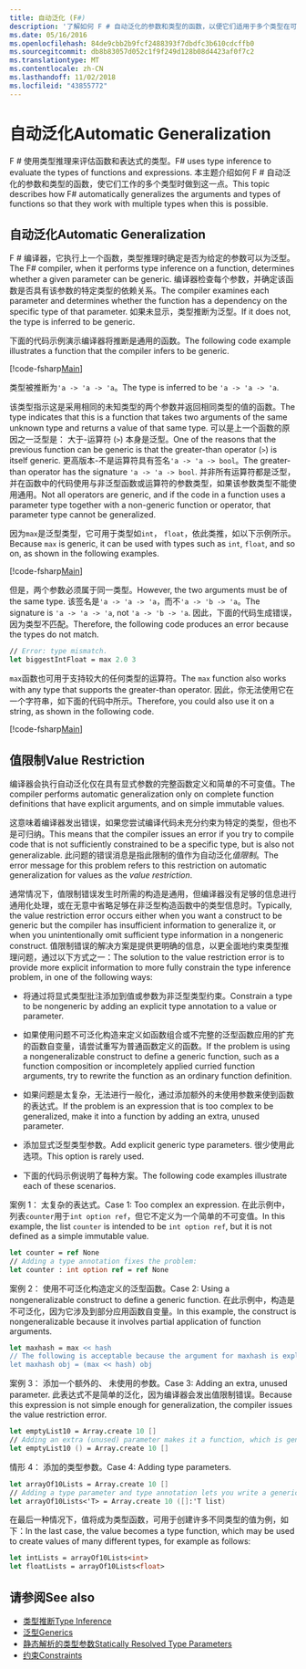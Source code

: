 ```yaml
---
title: 自动泛化 (F#)
description: '了解如何 F # 自动泛化的参数和类型的函数，以便它们适用于多个类型在可能的情况。'
ms.date: 05/16/2016
ms.openlocfilehash: 84de9cbb2b9fcf2488393f7dbdfc3b610cdcffb0
ms.sourcegitcommit: db8b83057d052c1f9f249d128b08d4423af0f7c2
ms.translationtype: MT
ms.contentlocale: zh-CN
ms.lasthandoff: 11/02/2018
ms.locfileid: "43855772"
---
```

# <a name="automatic-generalization"></a><span data-ttu-id="b358a-103">自动泛化</span><span class="sxs-lookup"><span data-stu-id="b358a-103">Automatic Generalization</span></span>

<span data-ttu-id="b358a-104">F # 使用类型推理来评估函数和表达式的类型。</span><span class="sxs-lookup"><span data-stu-id="b358a-104">F# uses type inference to evaluate the types of functions and expressions.</span></span> <span data-ttu-id="b358a-105">本主题介绍如何 F # 自动泛化的参数和类型的函数，使它们工作的多个类型时做到这一点。</span><span class="sxs-lookup"><span data-stu-id="b358a-105">This topic describes how F# automatically generalizes the arguments and types of functions so that they work with multiple types when this is possible.</span></span>

## <a name="automatic-generalization"></a><span data-ttu-id="b358a-106">自动泛化</span><span class="sxs-lookup"><span data-stu-id="b358a-106">Automatic Generalization</span></span>

<span data-ttu-id="b358a-107">F # 编译器，它执行上一个函数，类型推理时确定是否为给定的参数可以为泛型。</span><span class="sxs-lookup"><span data-stu-id="b358a-107">The F# compiler, when it performs type inference on a function, determines whether a given parameter can be generic.</span></span> <span data-ttu-id="b358a-108">编译器检查每个参数，并确定该函数是否具有该参数的特定类型的依赖关系。</span><span class="sxs-lookup"><span data-stu-id="b358a-108">The compiler examines each parameter and determines whether the function has a dependency on the specific type of that parameter.</span></span> <span data-ttu-id="b358a-109">如果未显示，类型推断为泛型。</span><span class="sxs-lookup"><span data-stu-id="b358a-109">If it does not, the type is inferred to be generic.</span></span>

<span data-ttu-id="b358a-110">下面的代码示例演示编译器将推断是通用的函数。</span><span class="sxs-lookup"><span data-stu-id="b358a-110">The following code example illustrates a function that the compiler infers to be generic.</span></span>

[!code-fsharp[Main](../../../../samples/snippets/fsharp/lang-ref-3/snippet101.fs)]

<span data-ttu-id="b358a-111">类型被推断为`'a -> 'a -> 'a`。</span><span class="sxs-lookup"><span data-stu-id="b358a-111">The type is inferred to be `'a -> 'a -> 'a`.</span></span>

<span data-ttu-id="b358a-112">该类型指示这是采用相同的未知类型的两个参数并返回相同类型的值的函数。</span><span class="sxs-lookup"><span data-stu-id="b358a-112">The type indicates that this is a function that takes two arguments of the same unknown type and returns a value of that same type.</span></span> <span data-ttu-id="b358a-113">可以是上一个函数的原因之一泛型是： 大于-运算符 (`>`) 本身是泛型。</span><span class="sxs-lookup"><span data-stu-id="b358a-113">One of the reasons that the previous function can be generic is that the greater-than operator (`>`) is itself generic.</span></span> <span data-ttu-id="b358a-114">更高版本-不是运算符具有签名`'a -> 'a -> bool`。</span><span class="sxs-lookup"><span data-stu-id="b358a-114">The greater-than operator has the signature `'a -> 'a -> bool`.</span></span> <span data-ttu-id="b358a-115">并非所有运算符都是泛型，并在函数中的代码使用与非泛型函数或运算符的参数类型，如果该参数类型不能使用通用。</span><span class="sxs-lookup"><span data-stu-id="b358a-115">Not all operators are generic, and if the code in a function uses a parameter type together with a non-generic function or operator, that parameter type cannot be generalized.</span></span>

<span data-ttu-id="b358a-116">因为`max`是泛型类型，它可用于类型如`int`， `float`，依此类推，如以下示例所示。</span><span class="sxs-lookup"><span data-stu-id="b358a-116">Because `max` is generic, it can be used with types such as `int`, `float`, and so on, as shown in the following examples.</span></span>

[!code-fsharp[Main](../../../../samples/snippets/fsharp/lang-ref-3/snippet102.fs)]

<span data-ttu-id="b358a-117">但是，两个参数必须属于同一类型。</span><span class="sxs-lookup"><span data-stu-id="b358a-117">However, the two arguments must be of the same type.</span></span> <span data-ttu-id="b358a-118">该签名是`'a -> 'a -> 'a`，而不`'a -> 'b -> 'a`。</span><span class="sxs-lookup"><span data-stu-id="b358a-118">The signature is `'a -> 'a -> 'a`, not `'a -> 'b -> 'a`.</span></span> <span data-ttu-id="b358a-119">因此，下面的代码生成错误，因为类型不匹配。</span><span class="sxs-lookup"><span data-stu-id="b358a-119">Therefore, the following code produces an error because the types do not match.</span></span>

```fsharp
// Error: type mismatch.
let biggestIntFloat = max 2.0 3
```

<span data-ttu-id="b358a-120">`max`函数也可用于支持较大的任何类型的运算符。</span><span class="sxs-lookup"><span data-stu-id="b358a-120">The `max` function also works with any type that supports the greater-than operator.</span></span> <span data-ttu-id="b358a-121">因此，你无法使用它在一个字符串，如下面的代码中所示。</span><span class="sxs-lookup"><span data-stu-id="b358a-121">Therefore, you could also use it on a string, as shown in the following code.</span></span>

[!code-fsharp[Main](../../../../samples/snippets/fsharp/lang-ref-3/snippet104.fs)]

## <a name="value-restriction"></a><span data-ttu-id="b358a-122">值限制</span><span class="sxs-lookup"><span data-stu-id="b358a-122">Value Restriction</span></span>

<span data-ttu-id="b358a-123">编译器会执行自动泛化仅在具有显式参数的完整函数定义和简单的不可变值。</span><span class="sxs-lookup"><span data-stu-id="b358a-123">The compiler performs automatic generalization only on complete function definitions that have explicit arguments, and on simple immutable values.</span></span>

<span data-ttu-id="b358a-124">这意味着编译器发出错误，如果您尝试编译代码未充分约束为特定的类型，但也不是可归纳。</span><span class="sxs-lookup"><span data-stu-id="b358a-124">This means that the compiler issues an error if you try to compile code that is not sufficiently constrained to be a specific type, but is also not generalizable.</span></span> <span data-ttu-id="b358a-125">此问题的错误消息是指此限制的值作为自动泛化*值限制*。</span><span class="sxs-lookup"><span data-stu-id="b358a-125">The error message for this problem refers to this restriction on automatic generalization for values as the *value restriction*.</span></span>

<span data-ttu-id="b358a-126">通常情况下，值限制错误发生时所需的构造是通用，但编译器没有足够的信息进行通用化处理，或在无意中省略足够在非泛型构造函数中的类型信息时。</span><span class="sxs-lookup"><span data-stu-id="b358a-126">Typically, the value restriction error occurs either when you want a construct to be generic but the compiler has insufficient information to generalize it, or when you unintentionally omit sufficient type information in a nongeneric construct.</span></span> <span data-ttu-id="b358a-127">值限制错误的解决方案是提供更明确的信息，以更全面地约束类型推理问题，通过以下方式之一：</span><span class="sxs-lookup"><span data-stu-id="b358a-127">The solution to the value restriction error is to provide more explicit information to more fully constrain the type inference problem, in one of the following ways:</span></span>

- <span data-ttu-id="b358a-128">将通过将显式类型批注添加到值或参数为非泛型类型约束。</span><span class="sxs-lookup"><span data-stu-id="b358a-128">Constrain a type to be nongeneric by adding an explicit type annotation to a value or parameter.</span></span>

- <span data-ttu-id="b358a-129">如果使用问题不可泛化构造来定义如函数组合或不完整的泛型函数应用的扩充的函数自变量，请尝试重写为普通函数定义的函数。</span><span class="sxs-lookup"><span data-stu-id="b358a-129">If the problem is using a nongeneralizable construct to define a generic function, such as a function composition or incompletely applied curried function arguments, try to rewrite the function as an ordinary function definition.</span></span>

- <span data-ttu-id="b358a-130">如果问题是太复杂，无法进行一般化，通过添加额外的未使用参数来使到函数的表达式。</span><span class="sxs-lookup"><span data-stu-id="b358a-130">If the problem is an expression that is too complex to be generalized, make it into a function by adding an extra, unused parameter.</span></span>

- <span data-ttu-id="b358a-131">添加显式泛型类型参数。</span><span class="sxs-lookup"><span data-stu-id="b358a-131">Add explicit generic type parameters.</span></span> <span data-ttu-id="b358a-132">很少使用此选项。</span><span class="sxs-lookup"><span data-stu-id="b358a-132">This option is rarely used.</span></span>

- <span data-ttu-id="b358a-133">下面的代码示例说明了每种方案。</span><span class="sxs-lookup"><span data-stu-id="b358a-133">The following code examples illustrate each of these scenarios.</span></span>

<span data-ttu-id="b358a-134">案例 1： 太复杂的表达式。</span><span class="sxs-lookup"><span data-stu-id="b358a-134">Case 1: Too complex an expression.</span></span> <span data-ttu-id="b358a-135">在此示例中，列表`counter`用于`int option ref`，但它不定义为一个简单的不可变值。</span><span class="sxs-lookup"><span data-stu-id="b358a-135">In this example, the list `counter` is intended to be `int option ref`, but it is not defined as a simple immutable value.</span></span>

```fsharp
let counter = ref None
// Adding a type annotation fixes the problem:
let counter : int option ref = ref None
```

<span data-ttu-id="b358a-136">案例 2： 使用不可泛化构造定义的泛型函数。</span><span class="sxs-lookup"><span data-stu-id="b358a-136">Case 2: Using a nongeneralizable construct to define a generic function.</span></span> <span data-ttu-id="b358a-137">在此示例中，构造是不可泛化，因为它涉及到部分应用函数自变量。</span><span class="sxs-lookup"><span data-stu-id="b358a-137">In this example, the construct is nongeneralizable because it involves partial application of function arguments.</span></span>

```fsharp
let maxhash = max << hash
// The following is acceptable because the argument for maxhash is explicit:
let maxhash obj = (max << hash) obj
```

<span data-ttu-id="b358a-138">案例 3： 添加一个额外的、 未使用的参数。</span><span class="sxs-lookup"><span data-stu-id="b358a-138">Case 3: Adding an extra, unused parameter.</span></span> <span data-ttu-id="b358a-139">此表达式不是简单的泛化，因为编译器会发出值限制错误。</span><span class="sxs-lookup"><span data-stu-id="b358a-139">Because this expression is not simple enough for generalization, the compiler issues the value restriction error.</span></span>

```fsharp
let emptyList10 = Array.create 10 []
// Adding an extra (unused) parameter makes it a function, which is generalizable.
let emptyList10 () = Array.create 10 []
```

<span data-ttu-id="b358a-140">情形 4： 添加的类型参数。</span><span class="sxs-lookup"><span data-stu-id="b358a-140">Case 4: Adding type parameters.</span></span>

```fsharp
let arrayOf10Lists = Array.create 10 []
// Adding a type parameter and type annotation lets you write a generic value.
let arrayOf10Lists<'T> = Array.create 10 ([]:'T list)
```

<span data-ttu-id="b358a-141">在最后一种情况下，值将成为类型函数，可用于创建许多不同类型的值为例，如下：</span><span class="sxs-lookup"><span data-stu-id="b358a-141">In the last case, the value becomes a type function, which may be used to create values of many different types, for example as follows:</span></span>

```fsharp
let intLists = arrayOf10Lists<int>
let floatLists = arrayOf10Lists<float>
```

## <a name="see-also"></a><span data-ttu-id="b358a-142">请参阅</span><span class="sxs-lookup"><span data-stu-id="b358a-142">See also</span></span>

- [<span data-ttu-id="b358a-143">类型推断</span><span class="sxs-lookup"><span data-stu-id="b358a-143">Type Inference</span></span>](../type-inference.md)
- [<span data-ttu-id="b358a-144">泛型</span><span class="sxs-lookup"><span data-stu-id="b358a-144">Generics</span></span>](index.md)
- [<span data-ttu-id="b358a-145">静态解析的类型参数</span><span class="sxs-lookup"><span data-stu-id="b358a-145">Statically Resolved Type Parameters</span></span>](statically-resolved-type-parameters.md)
- [<span data-ttu-id="b358a-146">约束</span><span class="sxs-lookup"><span data-stu-id="b358a-146">Constraints</span></span>](constraints.md)
